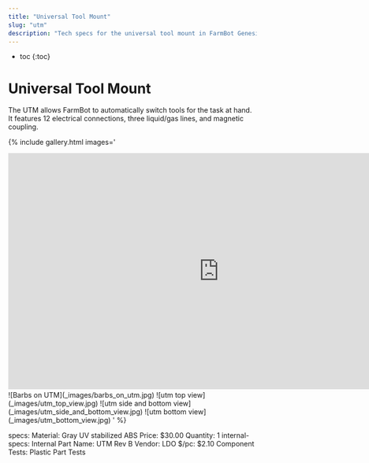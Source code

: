```yaml
---
title: "Universal Tool Mount"
slug: "utm"
description: "Tech specs for the universal tool mount in FarmBot Genesis. Visit [our shop](http://shop.farm.bot) to purchase parts."
---
```


* toc
{:toc}


# Universal Tool Mount

The UTM allows FarmBot to automatically switch tools for the task at hand. It features 12 electrical connections, three liquid/gas lines, and magnetic coupling.

{% include gallery.html images='
<iframe width="854" height="480" src="https://www.youtube.com/embed/q8xjCBq32C8" frameborder="0" allow="accelerometer; autoplay; clipboard-write; encrypted-media; gyroscope; picture-in-picture" allowfullscreen></iframe>
![Barbs on UTM](_images/barbs_on_utm.jpg)
![utm top view](_images/utm_top_view.jpg)
![utm side and bottom view](_images/utm_side_and_bottom_view.jpg)
![utm bottom view](_images/utm_bottom_view.jpg)
' %}

specs:
  Material: Gray UV stabilized ABS
  Price: $30.00
  Quantity: 1
internal-specs:
  Internal Part Name: UTM Rev B
  Vendor: LDO
  $/pc: $2.10
  Component Tests: Plastic Part Tests
